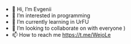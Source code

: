 - 👋 Hi, I’m Evgenii
- 👀 I’m interested in programming
- 🌱 I’m currently learning in UrFU
- 💞️ I’m looking to collaborate on with everyone )
- 📫 How to reach me https://t.me/WejoLe

<!---
WejoLe/WejoLe is a ✨ special ✨ repository because its `README.md` (this file) appears on your GitHub profile.
You can click the Preview link to take a look at your changes.
--->
